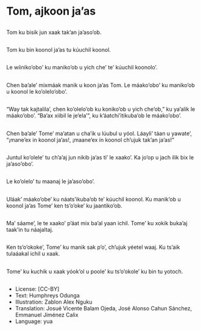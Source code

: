 # Tom, ajkoon ja’as

##
Tom ku bisik jun xaak tak’an ja’aso’ob.

##
Tom ku bin koonol ja’as tu kúuchil koonol.

##
Le wíiniko’obo’ ku maniko’ob u yich che’ te’ kúuchil koonolo’.

##
Chen ba’ale’ mixmáak manik u koon ja’as Tom. Le máako’obo’ ku maniko’ob u koonol le ko’olelo’obo’.

##
“Way tak kajtalila’, chen ko’olelo’ob ku koniko’ob u yich che’ob,” ku ya’alik le máako’obo’. “Ba’ax xiibil le je’ela’”, ku k’áatchi’itikuba’ob le máako’obo’.

##
Chen ba’ale’ Tome’ ma’atan u cha’ik u lúubul u yóol. Láayli’ táan u yawate’, “¡mane’ex in koonol ja’as!, ¡maane’ex in koonol ch’ujuk tak’an ja’as!”

##
Juntul ko’olele’ tu ch’a’aj jun nikib ja’as ti’ le xaako’. Ka jo’op u jach ilik bix le ja’aso’obo’.

##
Le ko’olelo’ tu maanaj le ja’aso’obo’.

##
Uláak’ máako’obe’ ku náats’ikuba’ob te’ kúuchil koonol. Ku manik’ob u koonol ja’as Tome’ ken ts’o’oke’ ku jaantiko’ob.

##
Ma’ sáame’, le te xaako’ p’áat mix ba’al yaan ichil. Tome’ ku xokik buka’aj taak’in tu náajaltaj.

##
Ken ts’o’okoke’, Tome’ ku manik sak p’o’, ch’ujuk yéetel waaj. Ku ts’aik tulaáakal ichil u xaak.

##
Tome’ ku kuchik u xaak yóok’ol u poole’ ku ts’o’okole’ ku bin tu yotoch.

##
* License: [CC-BY]
* Text: Humphreys Odunga
* Illustration: Zablon Alex Nguku
* Translation: Josué Vicente Balam Ojeda, José Alonso Cahun Sánchez, Emmanuel Jiménez Calix
* Language: yua
